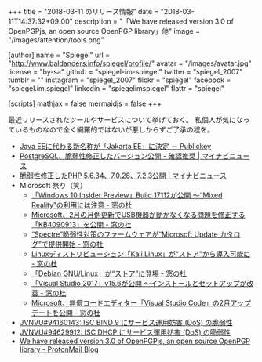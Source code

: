 +++
title = "2018-03-11 のリリース情報"
date =  "2018-03-11T14:37:32+09:00"
description = "「We have released version 3.0 of OpenPGPjs, an open source OpenPGP library」他"
image = "/images/attention/tools.png"

[author]
  name      = "Spiegel"
  url       = "http://www.baldanders.info/spiegel/profile/"
  avatar    = "/images/avatar.jpg"
  license   = "by-sa"
  github    = "spiegel-im-spiegel"
  twitter   = "spiegel_2007"
  tumblr    = ""
  instagram = "spiegel_2007"
  flickr    = "spiegel"
  facebook  = "spiegel.im.spiegel"
  linkedin  = "spiegelimspiegel"
  flattr    = "spiegel"

[scripts]
  mathjax = false
  mermaidjs = false
+++

最近リリースされたツールやサービスについて挙げておく。
私個人が気になっているものなので全く網羅的ではないが悪しからずご了承の程を。

- [Java EEに代わる新名称が「Jakarta EE」に決定 － Publickey](http://www.publickey1.jp/blog/18/java_eejakarta_ee.html)
- [PostgreSQL、脆弱性修正したバージョン公開 - 確認推奨 | マイナビニュース](https://news.mynavi.jp/article/20180304-592713/)
- [脆弱性修正したPHP 5.6.34、7.0.28、7.2.3公開 | マイナビニュース](https://news.mynavi.jp/article/20180304-592704/)
- Microsoft 祭り（笑）
    - [「Windows 10 Insider Preview」Build 17112が公開 ～“Mixed Reality”の利用には注意 - 窓の杜](https://forest.watch.impress.co.jp/docs/news/1109773.html)
    - [Microsoft、2月の月例更新でUSB機器が動かなくなる問題を修正する「KB4090913」を公開 - 窓の杜](https://forest.watch.impress.co.jp/docs/news/1109967.html)
    - [“Spectre”脆弱性対策のファームウェアが“Microsoft Update カタログ”で提供開始 - 窓の杜](https://forest.watch.impress.co.jp/docs/news/1109731.html)
    - [Linuxディストリビューション「Kali Linux」が“ストア”から導入可能に - 窓の杜](https://forest.watch.impress.co.jp/docs/news/1109959.html)
    - [「Debian GNU/Linux」が“ストア”に登場 - 窓の杜](https://forest.watch.impress.co.jp/docs/news/1110173.html)
    - [「Visual Studio 2017」v15.6が公開 ～インストールとセットアップが改善 - 窓の杜](https://forest.watch.impress.co.jp/docs/news/1109995.html)
    - [Microsoft、無償コードエディター「Visual Studio Code」の2月アップデートを公開 - 窓の杜](https://forest.watch.impress.co.jp/docs/news/1110483.html)
- [JVNVU#94160143: ISC BIND 9 にサービス運用妨害 (DoS) の脆弱性](http://jvn.jp/vu/JVNVU94160143/)
- [JVNVU#94629912: ISC DHCP にサービス運用妨害 (DoS) の脆弱性](http://jvn.jp/vu/JVNVU94629912/)
- [We have released version 3.0 of OpenPGPjs, an open source OpenPGP library - ProtonMail Blog](https://protonmail.com/blog/openpgpjs-3-release/)
